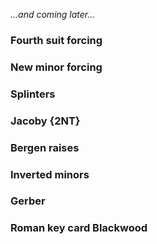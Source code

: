 _...and coming later..._



### <a name="Fourth_suit_forcing"> Fourth suit forcing
### <a name="New_minor_forcing"> New minor forcing
### <a name="Splinters"> Splinters
### <a name="Jacoby_2NT"> Jacoby {2NT}
### <a name="Bergen_raises"> Bergen raises
### <a name="Inverted_minors"> Inverted minors
### <a name="Gerber"> Gerber
### <a name="Roman_key_card_Blackwood"> Roman key card Blackwood
